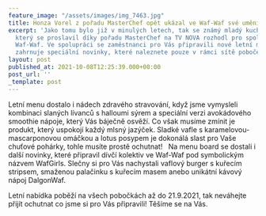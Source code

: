 ```yaml
---
feature_image: "/assets/images/img_7463.jpg"
title: Honza Vorel z pořadu MasterChef opět ukázal ve Waf-Waf své umění!
excerpt: 'Jako tomu bylo již v minulých letech, tak se známý mladý kuchař Jan Vorel,
  který se proslavil díky pořadu MasterChef na TV NOVA rozhodl pro spolupráci se značkou
  Waf-Waf. Ve spolupráci se zaměstnanci pro Vás připravili nové letní menu, které
  zahrnuje speciální novinky, které naleznete pouze v rámci sítě poboček Waf-Waf. '
layout: post
published_at: 2021-10-08T12:25:39.000+00:00
post_url: ''
_template: post
---
```

Letní menu dostalo i nádech zdravého stravování, když jsme vymysleli kombinaci slaných lívanců s halloumi sýrem a speciální verzi avokádového smoothie nápoje, který Vás báječně osvěží. Co však musíme zmínit je produkt, který uspokojí každý mlsný jazýček. Sladké vafle s karamelovou-mascarponovou omáčkou a lotus posypem je dokonálá slast pro Vaše chuťové pohárky, tohle musíte prostě ochutnat!   Na menu board se dostali i další novinky, které připravil dívčí kolektiv ve Waf-Waf pod symbolickým názvem WafGirls. Slečny si pro Vás nachystali vaflový burger s kuřecím stripsem, smaženou palačinku s kuřecím masem anebo unikátní kávový nápoj DalgonWaf. 

Letní nabídka poběží na všech pobočkách až do 21.9.2021, tak neváhejte přijít ochutnat co jsme si pro Vás připravili! Těšíme se na Vás.